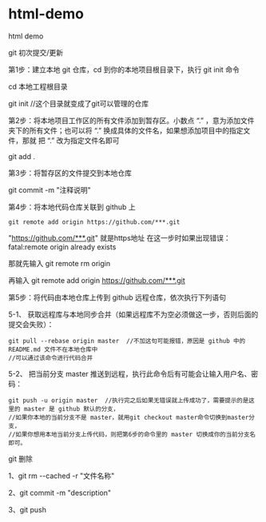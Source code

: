 # html-demo
html demo


git 初次提交/更新

第1步：建立本地 git 仓库，cd 到你的本地项目根目录下，执行 git init 命令

  cd 本地工程根目录
  
  git init  //这个目录就变成了git可以管理的仓库
  
第2步：将本地项目工作区的所有文件添加到暂存区。小数点 “.” ，意为添加文件夹下的所有文件；也可以将 “.” 换成具体的文件名，如果想添加项目中的指定文件，那就 把 “.” 改为指定文件名即可

  git add .
  
第3步：将暂存区的文件提交到本地仓库

  git commit -m "注释说明"
  
第4步：将本地代码仓库关联到 github 上

    git remote add origin https://github.com/***.git
    
  "https://github.com/***.git" 就是https地址
  在这一步时如果出现错误：
  fatal:remote origin already exists
  
  那就先输入
    git remote rm origin
    
  再输入
    git remote add origin https://github.com/***.git
    
第5步：将代码由本地仓库上传到 github 远程仓库，依次执行下列语句

  5-1、 获取远程库与本地同步合并（如果远程库不为空必须做这一步，否则后面的提交会失败）：
  
    git pull --rebase origin master  //不加这句可能报错，原因是 github 中的 README.md 文件不在本地仓库中
    //可以通过该命令进行代码合并
    
  5-2、 把当前分支 master 推送到远程，执行此命令后有可能会让输入用户名、密码：
  
    git push -u origin master  //执行完之后如果无错误就上传成功了，需要提示的是这里的 master 是 github 默认的分支，
    //如果你本地的当前分支不是 master，就用git checkout master命令切换到master分支，
    //如果你想用本地当前分支上传代码，则把第6步的命令里的 master 切换成你的当前分支名即可。
    
git 删除

1、git rm --cached -r "文件名称"

2、git commit -m "description"

3、git push



